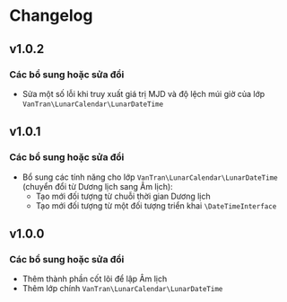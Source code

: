 # Changelog

## v1.0.2

### Các bổ sung hoặc sửa đổi
- Sửa một số lỗi khi truy xuất giá trị MJD và độ lệch múi giờ của lớp `VanTran\LunarCalendar\LunarDateTime` 

## v1.0.1

### Các bổ sung hoặc sửa đổi
- Bổ sung các tính năng cho lớp `VanTran\LunarCalendar\LunarDateTime` (chuyển đổi từ Dương lịch sang Âm lịch):
  - Tạo mới đối tượng từ chuỗi thời gian Dương lịch
  - Tạo mới đối tượng từ một đối tượng triển khai `\DateTimeInterface`

## v1.0.0

### Các bổ sung hoặc sửa đổi
- Thêm thành phần cốt lõi để lập Âm lịch
- Thêm lớp chính `VanTran\LunarCalendar\LunarDateTime` 